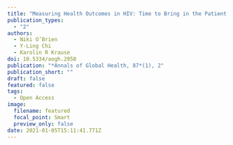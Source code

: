 ```yaml
---
title: "Measuring Health Outcomes in HIV: Time to Bring in the Patient Experience"
publication_types:
  - "2"
authors:
  - Niki O’Brien
  - Y-Ling Chi
  - Karolin R Krause
doi: 10.5334/aogh.2958
publication: "*Annals of Global Health, 87*(1), 2"
publication_short: ""
draft: false
featured: false
tags:
  - Open Access
image:
  filename: featured
  focal_point: Smart
  preview_only: false
date: 2021-01-05T15:11:41.771Z
---
```

